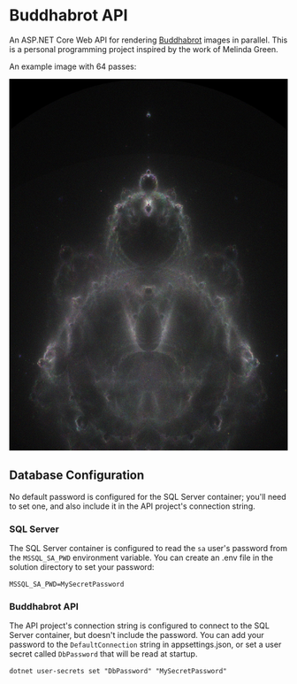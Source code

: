 # Buddhabrot API

An ASP.NET Core Web API for rendering [Buddhabrot](https://en.wikipedia.org/wiki/Buddhabrot)
images in parallel. This is a personal programming project inspired by the work of Melinda Green.

An example image with 64 passes:

![Buddhabrot example](/assets/images/sample.jpg)

## Database Configuration

No default password is configured for the SQL Server container; you'll need to
set one, and also include it in the API project's connection string.

### SQL Server

The SQL Server container is configured to read the `sa` user's password from the
`MSSQL_SA_PWD` environment variable. You can create an .env file in the solution
directory to set your password:

```shell
MSSQL_SA_PWD=MySecretPassword
```

### Buddhabrot API

The API project's connection string is configured to connect to the SQL Server
container, but doesn't include the password. You can add your password to the
`DefaultConnection` string in appsettings.json, or set a user secret called
`DbPassword` that will be read at startup.

```shell
dotnet user-secrets set "DbPassword" "MySecretPassword"
```
